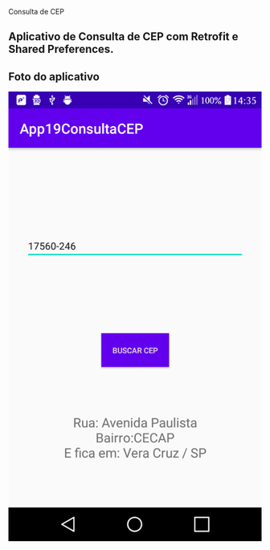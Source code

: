 Consulta de CEP

Aplicativo de Consulta de CEP com Retrofit e Shared Preferences.
---

## Foto do aplicativo

![App](/App19_ConsultaCEP_Retrofit_SP/readme-images/app.png)